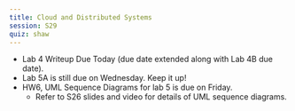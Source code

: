 ```yaml
---
title: Cloud and Distributed Systems
session: S29
quiz: shaw
---
```


* Lab 4 Writeup Due Today (due date extended along with Lab 4B due date).
* Lab 5A is still due on Wednesday. Keep it up!
* HW6, UML Sequence Diagrams for lab 5 is due on Friday.
    * Refer to S26 slides and video for details of UML sequence diagrams.
